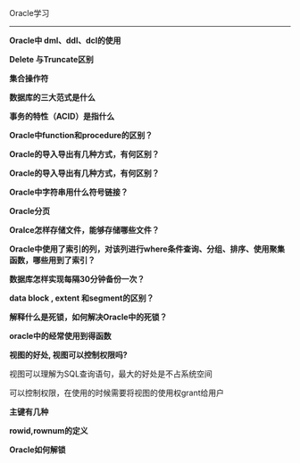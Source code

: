Oracle学习

---

**Oracle中 dml、ddl、dcl的使用**

**Delete 与Truncate区别**

**集合操作符**

**数据库的三大范式是什么**

**事务的特性（ACID）是指什么**

**Oracle中function和procedure的区别？**

**Oracle的导入导出有几种方式，有何区别？**

**Oracle的导入导出有几种方式，有何区别？**

**Oracle中字符串用什么符号链接？**

**Oracle分页**

**Oralce怎样存储文件，能够存储哪些文件？**

**Oracle中使用了索引的列，对该列进行where条件查询、分组、排序、使用聚集函数，哪些用到了索引？**

**数据库怎样实现每隔30分钟备份一次？**

**data block , extent 和segment的区别？**

**解释什么是死锁，如何解决Oracle中的死锁？**

**oracle中的经常使用到得函数**

**视图的好处, 视图可以控制权限吗?**

视图可以理解为SQL查询语句，最大的好处是不占系统空间

可以控制权限，在使用的时候需要将视图的使用权grant给用户



**主键有几种**

**rowid,rownum的定义**

**Oracle如何解锁**



























